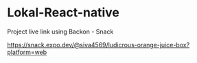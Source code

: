 # Lokal-React-native

Project live link using Backon - Snack


https://snack.expo.dev/@siva4569/ludicrous-orange-juice-box?platform=web
